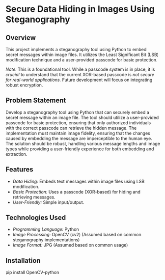 # Secure Data Hiding in Images Using Steganography

## Overview

This project implements a steganography tool using Python to embed secret messages within image files. It utilizes the Least Significant Bit (LSB) modification technique and a user-provided passcode for basic protection.

*Note:* This is a foundational tool. While a passcode system is in place, it is *crucial* to understand that the current XOR-based passcode is *not secure for real-world applications.* Future development will focus on integrating robust encryption.

## Problem Statement

Develop a steganography tool using Python that can securely embed a secret message within an image file. The tool should utilize a user-provided passcode for basic protection, ensuring that only authorized individuals with the correct passcode can retrieve the hidden message. The implementation must maintain image fidelity, ensuring that the changes caused by embedding the message are imperceptible to the human eye. The solution should be robust, handling various message lengths and image types while providing a user-friendly experience for both embedding and extraction.

## Features

* *Data Hiding:* Embeds text messages within image files using LSB modification.
* *Basic Protection:* Uses a passcode (XOR-based) for hiding and retrieving messages.
* *User-Friendly:* Simple input/output.

## Technologies Used

* *Programming Language:* Python
* *Image Processing:* OpenCV (cv2)  (Assumed based on common steganography implementations)
* *Image Format:* JPG (Assumed based on common usage)

## Installation
pip install OpenCV-python
